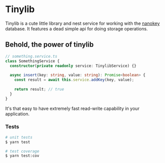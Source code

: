 # Tinylib
Tinylib is a cute little library and nest service for working with the [nanokey](https://github.com/jparr721/nanokey) database. It features a dead simple api for doing storage operations.

## Behold, the power of tinylib
```ts
// something.service.ts
class SomethingService {
  constructor(private readonly service: TinylibService) {}
  
  async insert(key: string, value: string): Promise<boolean> {
    const result = await this.service.addKey(key, value);
    
    return result; // true
  }
}
```
It's that easy to have extremely fast read-write capability in your application.

### Tests

```bash
# unit tests
$ yarn test

# test coverage
$ yarn test:cov
```
